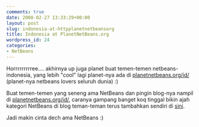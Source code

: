 ```yaml
---
comments: true
date: 2008-02-27 13:33:29+00:00
layout: post
slug: indonesia-at-httpplanetnetbeansorg
title: Indonesia at PlanetNetBeans.org
wordpress_id: 24
categories:
- NetBeans
---
```


Horrrrrrrrree....
akhirnya up juga planet buat temen-temen netbeans-indonesia, yang lebih "cool" lagi planet-nya ada di [planetnetbeans.org/id/](http://planetnetbeans.org/id/) (planet-nya netbeans lovers seluruh dunia) :)

Buat temen-temen yang seneng ama NetBeans dan pingin blog-nya nampil di [planetnetbeans.org/id/](http://planetnetbeans.org/id/), caranya gampang banget koq tinggal bikin ajah kategori NetBeans di blog teman-teman terus tambahkan sendiri di [sini](http://planetnetbeans.org/add.html).

Jadi makin cinta dech ama NetBeans :)
